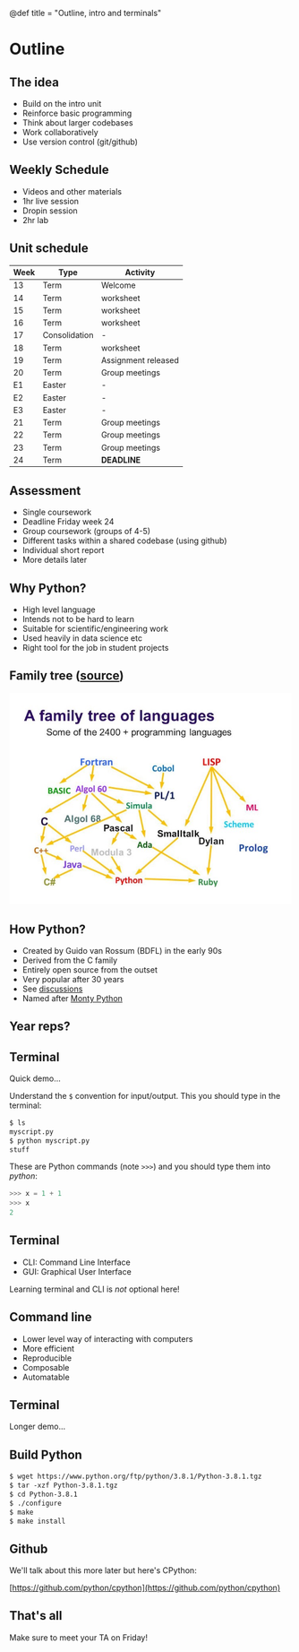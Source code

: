 @def title = "Outline, intro and terminals"

# Outline

## The idea

* Build on the intro unit
* Reinforce basic programming
* Think about larger codebases
* Work collaboratively
* Use version control (git/github)

## Weekly Schedule

* Videos and other materials
* 1hr live session
* Dropin session
* 2hr lab

## Unit schedule

| Week | Type     | Activity        |
|------|----------|-----------------|
| 13   | Term     | Welcome         |
| 14   | Term     | worksheet       |
| 15   | Term     | worksheet       |
| 16   | Term     | worksheet       |
| 17   | Consolidation | -          |
| 18   | Term     | worksheet       |
| 19   | Term     | Assignment released |
| 20   | Term     | Group meetings  |
| E1   | Easter   | -               |
| E2   | Easter   | -               |
| E3   | Easter   | -               |
| 21   | Term     | Group meetings  |
| 22   | Term     | Group meetings  |
| 23   | Term     | Group meetings  |
| 24   | Term     | **DEADLINE**    |

## Assessment

* Single coursework
* Deadline Friday week 24
* Group coursework (groups of 4-5)
* Different tasks within a shared codebase (using github)
* Individual short report
* More details later

## Why Python?

* High level language
* Intends not to be hard to learn
* Suitable for scientific/engineering work
* Used heavily in data science etc
* Right tool for the job in student projects

## Family tree ([source](https://medium.com/@anaharris/human-languages-vs-programming-languages-c89410f13252))

![](_assets/tree.jpg)

## How Python?

* Created by Guido van Rossum (BDFL) in the early 90s
* Derived from the C family
* Entirely open source from the outset
* Very popular after 30 years
* See [discussions](https://discuss.python.org/)
* Named after [Monty Python](https://www.youtube.com/watch?v=vZw35VUBdzo)

## Year reps?

## Terminal

Quick demo...

Understand the `$` convention for input/output. This you should type in the
terminal:
```console
$ ls
myscript.py
$ python myscript.py
stuff
```

These are Python commands (note `>>>`) and you should type them into *python*:
```python
>>> x = 1 + 1
>>> x
2
```

## Terminal

* CLI: Command Line Interface
* GUI: Graphical User Interface

Learning terminal and CLI is *not* optional here!

## Command line

* Lower level way of interacting with computers
* More efficient
* Reproducible
* Composable
* Automatable

## Terminal

Longer demo...

## Build Python

```console
$ wget https://www.python.org/ftp/python/3.8.1/Python-3.8.1.tgz
$ tar -xzf Python-3.8.1.tgz
$ cd Python-3.8.1
$ ./configure
$ make
$ make install
```

## Github

We'll talk about this more later but here's CPython:

[https://github.com/python/cpython](https://github.com/python/cpython)

## That's all

Make sure to meet your TA on Friday!
